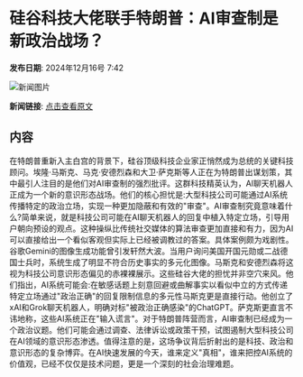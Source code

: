 # 硅谷科技大佬联手特朗普：AI审查制是新政治战场？

**发布日期**: 2024年12月16号 7:42

![新闻图片](https://pic.chinaz.com/picmap/thumb/202311141129133019_1.jpg)

**新闻链接**: [点击查看原文](https://www.aibase.com/zh/news/13992)

## 内容

在特朗普重新入主白宫的背景下，硅谷顶级科技企业家正悄然成为总统的关键科技顾问。埃隆·马斯克、马克·安德烈森和大卫·萨克斯等人正在为特朗普出谋划策，其中最引人注目的是他们对AI审查制的强烈批评。这群科技精英认为，AI聊天机器人正成为一个新的意识形态战场。他们的核心担忧是:大型科技公司可能通过AI系统传播特定的政治立场，实现一种更加隐蔽和有效的"审查"。AI审查制究竟意味着什么?简单来说，就是科技公司可能在AI聊天机器人的回复中植入特定立场，引导用户朝向预设的观点。这种操纵比传统社交媒体的算法审查更加直接和有力，因为AI可以直接给出一个看似客观但实际上已经被调教过的答案。具体案例颇为戏剧性。谷歌Gemini的图像生成功能曾引发轩然大波。当用户询问美国开国元勋或二战德国士兵时，系统生成了明显不符合历史事实的多元化图像。马斯克和安德烈森将这视为科技公司意识形态偏见的赤裸裸展示。这些硅谷大佬的担忧并非空穴来风。他们指出，AI系统可能会:在敏感话题上刻意回避或曲解事实以看似中立的方式传递特定立场通过"政治正确"的回复限制信息的多元性马斯克更是直接行动。他创立了xAI和Grok聊天机器人，明确对标"被政治正确感染"的ChatGPT。萨克斯更直言不讳地称，这些AI系统正在"输入谎言"。对于特朗普阵营而言，AI审查制已经成为一个政治议题。他们可能会通过调查、法律诉讼或政策干预，试图遏制大型科技公司在AI领域的意识形态渗透。值得注意的是，这场争议背后折射出的是科技、政治和意识形态的复杂博弈。在AI快速发展的今天，谁来定义"真相"，谁来把控AI系统的价值观，已经不仅仅是技术问题，更是一个深刻的社会治理难题。
